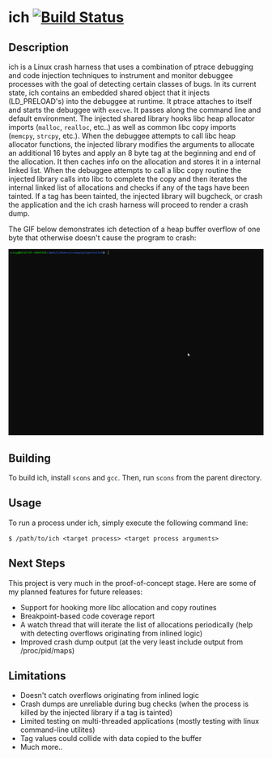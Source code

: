 # ich [![Build Status](https://travis-ci.org/zznop/ich.svg?branch=master)](https://travis-ci.org/zznop/ich)

## Description

ich is a Linux crash harness that uses a combination of ptrace debugging and code injection techniques to instrument
and monitor debuggee processes with the goal of detecting certain classes of bugs. In its current state, ich contains an
embedded shared object that it injects (LD_PRELOAD's) into the debuggee at runtime. It ptrace attaches to itself and
starts the debuggee with `execve`. It passes along the command line and default environment. The injected shared library
hooks libc heap allocator imports (`malloc`, `realloc`, etc..) as well as common libc copy imports (`memcpy`, `strcpy`,
etc.). When the debuggee attempts to call libc heap allocator functions, the injected library modifies the arguments to
allocate an additional 16 bytes and apply an 8 byte tag at the beginning and end of the allocation. It then caches
info on the allocation and stores it in a internal linked list. When the debuggee attempts to call a libc copy routine
the injected library calls into libc to complete the copy and then iterates the internal linked list of allocations and
checks if any of the tags have been tainted. If a tag has been tainted, the injected library will bugcheck, or crash the
application and the ich crash harness will proceed to render a crash dump.

The GIF below demonstrates ich detection of a heap buffer overflow of one byte that otherwise doesn't cause the program
to crash:

![demo ich](ich.gif)

## Building

To build ich, install `scons` and `gcc`. Then, run `scons` from the parent directory.

## Usage

To run a process under ich, simply execute the following command line:

```
$ /path/to/ich <target process> <target process arguments>
```

## Next Steps

This project is very much in the proof-of-concept stage. Here are some of my planned features for future releases:

* Support for hooking more libc allocation and copy routines
* Breakpoint-based code coverage report
* A watch thread that will iterate the list of allocations periodically (help with detecting overflows originating from
inlined logic)
* Improved crash dump output (at the very least include output from /proc/pid/maps)

## Limitations

* Doesn't catch overflows originating from inlined logic
* Crash dumps are unreliable during bug checks (when the process is killed by the injected library if a tag is tainted)
* Limited testing on multi-threaded applications (mostly testing with linux command-line utilites)
* Tag values could collide with data copied to the buffer
* Much more..
